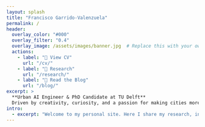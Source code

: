 ```yaml
---
layout: splash
title: "Francisco Garrido-Valenzuela"
permalink: /
header:
  overlay_color: "#000"
  overlay_filter: "0.4"
  overlay_image: /assets/images/banner.jpg  # Replace this with your own image later!
  actions:
    - label: "📄 View CV"
      url: "/cv/"
    - label: "🧠 Research"
      url: "/research/"
    - label: "📝 Read the Blog"
      url: "/blog/"
excerpt: >
  **Urban AI Engineer & PhD Candidate at TU Delft**  
  Driven by creativity, curiosity, and a passion for making cities more human through AI-powered insights.
intro:
  - excerpt: "Welcome to my personal site. Here I share my research, interests, and the tools I’m building."
---
```


